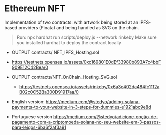 
# Ethereum NFT

Implementation of two contracts: with artwork being stored at an IPFS-based providers (Pinata) and being handled as SVG on the chain.

> Run: npx hardhat run scripts/deploy.js --network rinkeby
> Make sure you installed hardhat to deploy the contract locally

*  OUTPUT contracts/ NFT_IPFS_Hosting.sol   
  *    https://testnets.opensea.io/assets/0xc169801E0dEf33980b893A7c4bbF909E12C42Bea/0
* OUTPUT contracts/NFT_OnChain_Hosting_SVG.sol 
  *   https://testnets.opensea.io/assets/rinkeby/0x6a3e402da484fc1112aB02c0C52Ba300D91917aa/0



* English version: https://medium.com/@stedyo/adding-solana-payments-to-your-website-in-3-steps-for-dummies-e1921abc9e8d
* Portuguese version https://medium.com/@stedyo/adicione-opção-de-pagamento-com-a-criptomoeda-solana-no-seu-website-em-3-passos-para-leigos-6ba6f2af3a91

